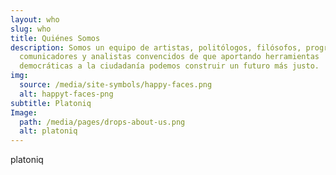 ```yaml
---
layout: who
slug: who
title: Quiénes Somos
description: Somos un equipo de artistas, politólogos, filósofos, programadores,
  comunicadores y analistas convencidos de que aportando herramientas
  democráticas a la ciudadanía podemos construir un futuro más justo.
img:
  source: /media/site-symbols/happy-faces.png
  alt: happyt-faces-png
subtitle: Platoniq
Image:
  path: /media/pages/drops-about-us.png
  alt: platoniq
---
```

platoniq
